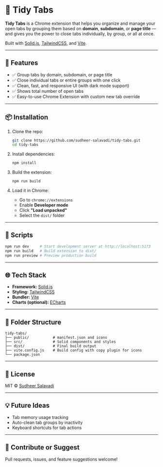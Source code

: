# 🧠 Tidy Tabs

**Tidy Tabs** is a Chrome extension that helps you organize and manage your open tabs by grouping them based on **domain**, **subdomain**, or **page title** — and gives you the power to close tabs individually, by group, or all at once.

Built with [Solid.js](https://solidjs.com), [TailwindCSS](https://tailwindcss.com), and [Vite](https://vitejs.dev).

---

## 🚀 Features

- ✅ Group tabs by domain, subdomain, or page title  
- ✅ Close individual tabs or entire groups with one click  
- ✅ Clean, fast, and responsive UI (with dark mode support)  
- ✅ Shows total number of open tabs  
- ✅ Easy-to-use Chrome Extension with custom new tab override

---

## 📦 Installation

1. Clone the repo:

   ```bash
   git clone https://github.com/sudheer-salavadi/tidy-tabs.git
   cd tidy-tabs
   ```

2. Install dependencies:

   ```bash
   npm install
   ```

3. Build the extension:

   ```bash
   npm run build
   ```

4. Load it in Chrome:
   - Go to `chrome://extensions`
   - Enable **Developer mode**
   - Click **"Load unpacked"**
   - Select the `dist/` folder

---

## 🔧 Scripts

```bash
npm run dev     # Start development server at http://localhost:5173
npm run build   # Build extension to dist/
npm run preview # Preview production build
```

---

## 🌐 Tech Stack

- **Framework:** [Solid.js](https://solidjs.com)
- **Styling:** [TailwindCSS](https://tailwindcss.com)
- **Bundler:** [Vite](https://vitejs.dev)
- **Charts (optional):** [ECharts](https://echarts.apache.org/)

---

## 📁 Folder Structure

```
tidy-tabs/
├── public/           # manifest.json and icons
├── src/              # Solid components and styles
├── dist/             # Final build output
├── vite.config.js    # Build config with copy plugin for icons
└── package.json
```

---

## 📜 License

MIT © [Sudheer Salavadi](https://github.com/sudheer-salavadi)

---

## 💡 Future Ideas

- Tab memory usage tracking
- Auto-clean tab groups by inactivity
- Keyboard shortcuts for tab actions

---

## 🙌 Contribute or Suggest

Pull requests, issues, and feature suggestions welcome!
